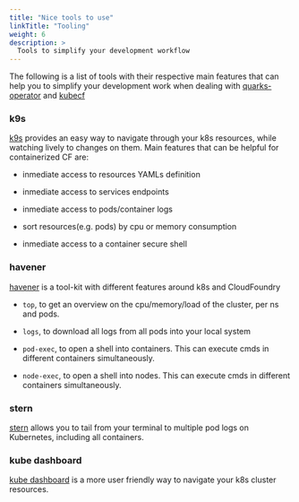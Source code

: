 ```yaml
---
title: "Nice tools to use"
linkTitle: "Tooling"
weight: 6
description: >
  Tools to simplify your development workflow
---
```


The following is a list of tools with their respective main features that can help you
to simplify your development work when dealing with [quarks-operator](https://github.com/cloudfoundry-incubator/quarks-operator) and [kubecf](https://github.com/SUSE/kubecf)

### k9s

[k9s](https://github.com/derailed/k9s) provides an easy way to navigate through your k8s resources, while watching lively
to changes on them. Main features that can be helpful for containerized CF are:

* inmediate access to resources YAMLs definition

* inmediate access to services endpoints

* inmediate access to pods/container logs

* sort resources(e.g. pods) by cpu or memory consumption

* inmediate access to a container secure shell

### havener

[havener](https://github.com/homeport/havener) is a tool-kit with different features around k8s and CloudFoundry

* `top`, to get an overview on the cpu/memory/load of the cluster, per ns and pods.

* `logs`, to download all logs from all pods into your local system

* `pod-exec`, to open a shell into containers. This can execute cmds in different containers
simultaneously.

* `node-exec`, to open a shell into nodes. This can execute cmds in different containers
simultaneously.

### stern

[stern](https://github.com/wercker/stern) allows you to tail from your terminal to multiple pod logs on Kubernetes, including all containers.

### kube dashboard

[kube dashboard](https://kubernetes.io/docs/tasks/access-application-cluster/web-ui-dashboard/) is a more user friendly way to navigate your k8s cluster resources.
